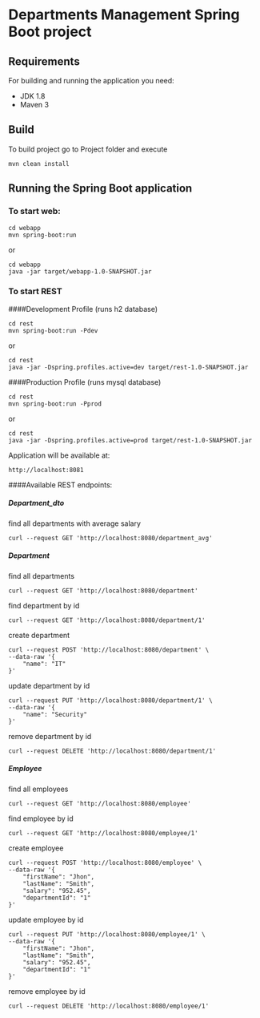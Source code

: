 # Departments Management Spring Boot project

## Requirements

For building and running the application you need:

- JDK 1.8
- Maven 3
## Build

To build project go to Project folder and execute
```
mvn clean install  
```

## Running the Spring Boot application
### To start web:
```
cd webapp
mvn spring-boot:run
```
or
```
cd webapp
java -jar target/webapp-1.0-SNAPSHOT.jar
```
### To start REST
####Development Profile (runs h2 database)
```
cd rest
mvn spring-boot:run -Pdev
```
or
```
cd rest
java -jar -Dspring.profiles.active=dev target/rest-1.0-SNAPSHOT.jar
```
####Production Profile (runs mysql database)
```
cd rest
mvn spring-boot:run -Pprod
```
or
```
cd rest
java -jar -Dspring.profiles.active=prod target/rest-1.0-SNAPSHOT.jar
```
Application will be available at:

```
http://localhost:8081
```

####Available REST endpoints:	
##### Department_dto	
find all departments with average salary	
```	
curl --request GET 'http://localhost:8080/department_avg'	
```
##### Department	
find all departments	
```	
curl --request GET 'http://localhost:8080/department'	
```
find department by id	
```	
curl --request GET 'http://localhost:8080/department/1'	
```
create department	
```	
curl --request POST 'http://localhost:8080/department' \	
--data-raw '{	
    "name": "IT"	
}'	
```
update department by id	
```	
curl --request PUT 'http://localhost:8080/department/1' \	
--data-raw '{	
    "name": "Security"	
}'	
```
remove department by id	
```	
curl --request DELETE 'http://localhost:8080/department/1'	
```
##### Employee	
find all employees	
```	
curl --request GET 'http://localhost:8080/employee'	
```
find employee by id	
```	
curl --request GET 'http://localhost:8080/employee/1'	
```
create employee	
```	
curl --request POST 'http://localhost:8080/employee' \	
--data-raw '{	
    "firstName": "Jhon",	
    "lastName": "Smith",	
    "salary": "952.45",	
    "departmentId": "1"	
}'	
```
update employee by id	
```	
curl --request PUT 'http://localhost:8080/employee/1' \	
--data-raw '{	
    "firstName": "Jhon",	
    "lastName": "Smith",	
    "salary": "952.45",	
    "departmentId": "1"	
}'	
```
remove employee by id	
```	
curl --request DELETE 'http://localhost:8080/employee/1'	
```